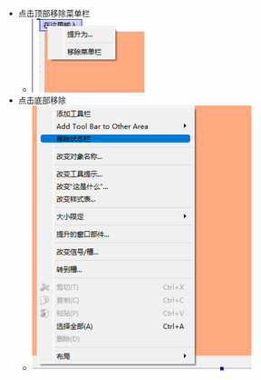 - 点击顶部移除菜单栏
	- ![2d090feda821c5043289a6258f08ba21.png](../../../_resources/2d090feda821c5043289a6258f08ba21.png)
- 点击底部移除
	- ![8c099ea3c8f0884af1223cb6e7f12957.png](../../../_resources/8c099ea3c8f0884af1223cb6e7f12957.png)
